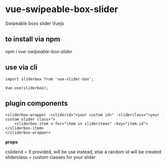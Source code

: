 # vue-swipeable-box-slider
Swipeable boxs slider Vuejs

## to install via npm

*npm i vue-swipeable-box-slider*

## use via cli
```
import sliderbox from 'vue-slider-box';

Vue.use(sliderbox);
```

## plugin components
```
<sliderbox-wrapper :csliderid="<your custom id>" :sliderclass="<your custom slider class>">
	<sliderbox-item v-for="item in slideritems" :key="item.id"></sliderbox-item>
</sliderbox-wrapper>
```

**props**

csliderid = if provided, will be use instead, else a random id will be created
sliderclass = custom classes for your slider





